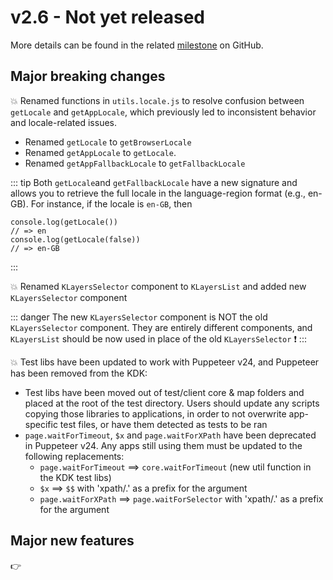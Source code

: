# v2.6 - Not yet released

More details can be found in the related [milestone](https://github.com/kalisio/kdk/milestone/14) on GitHub.

## Major breaking changes

💥 Renamed functions in `utils.locale.js` to resolve confusion between `getLocale` and `getAppLocale`, which previously led to inconsistent behavior and locale-related issues.
* Renamed `getLocale` to `getBrowserLocale`
* Renamed `getAppLocale` to `getLocale`.
* Renamed `getAppFallbackLocale` to `getFallbackLocale`

::: tip
Both `getLocale`and `getFallbackLocale` have a new signature and allows you to retrieve the full locale in the language-region format (e.g., en-GB). For instance, if the locale is `en-GB`, then
```
console.log(getLocale()) 
// => en
console.log(getLocale(false)) 
// => en-GB
```
:::

💥 Renamed `KLayersSelector` component to `KLayersList` and added new `KLayersSelector` component

::: danger
The new `KLayersSelector` component is NOT the old `KLayersSelector` component. They are entirely different components, and `KLayersList` should be now used in place of the old `KLayersSelector` ❗
:::

💥 Test libs have been updated to work with Puppeteer v24, and Puppeteer has been removed from the KDK:
* Test libs have been moved out of test/client core & map folders and placed at the root of the test directory. Users should update any scripts copying those libraries to applications, in order to not overwrite app-specific test files, or have them detected as tests to be ran
* `page.waitForTimeout`, `$x` and `page.waitForXPath` have been deprecated in Puppeteer v24. Any apps still using them must be updated to the following replacements:
  * `page.waitForTimeout` ==> `core.waitForTimeout` (new util function in the KDK test libs)
  * `$x` ==> `$$` with 'xpath/.' as a prefix for the argument
  * `page.waitForXPath` ==> `page.waitForSelector` with 'xpath/.' as a prefix for the argument

## Major new features

👉 